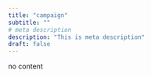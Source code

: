 ```yaml
---
title: "campaign"
subtitle: ""
# meta description
description: "This is meta description"
draft: false
---
```


no content
